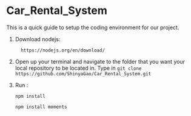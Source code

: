 # Car_Rental_System

This is a quick guide to setup the coding environment for our project.

1. Download nodejs:
    
         https://nodejs.org/en/download/
 
2.  Open up your terminal and navigate to the folder that you want your local repository to be located in.
Type in `git clone https://github.com/ShinyaGao/Car_Rental_System.git`

3. Run :

   `npm install `
   
   `npm install moments`

